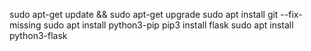 sudo apt-get update && sudo apt-get upgrade
sudo apt install git --fix-missing
sudo apt install python3-pip
pip3 install flask
sudo apt install python3-flask
